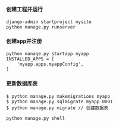 #### 创建工程并运行
```
django-admin startproject mysite
python manage.py runserver
```
#### 创建app并注册
```
python manage.py startapp myapp
INSTALLED_APPS = [
    'myapp.apps.myappConfig',
]
```
#### 更新数据库表
```
$ python manage.py makemigrations myapp
$ python manage.py sqlmigrate myapp 0001
$ python manage.py migrate // 创建数据表

python manage.py shell
```